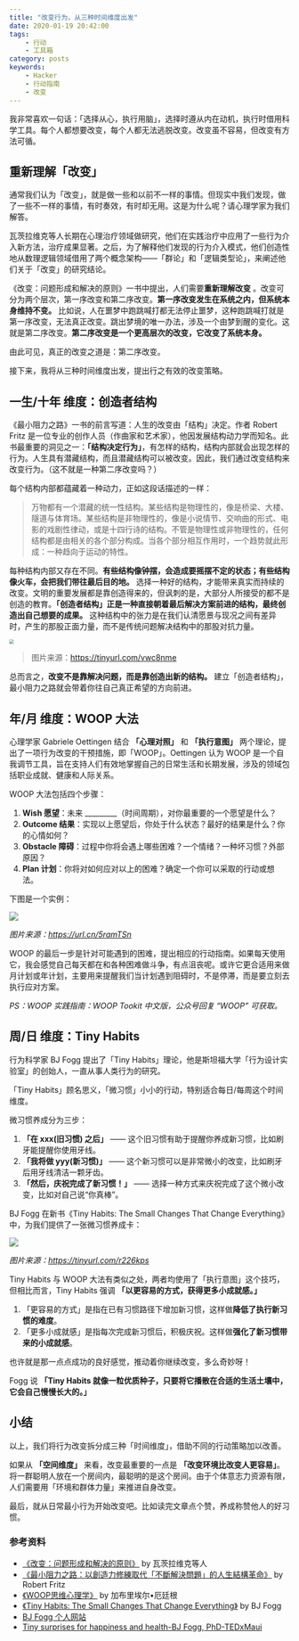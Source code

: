 ```yaml
---
title: "改变行为，从三种时间维度出发"
date: 2020-01-19 20:42:00
tags: 
    - 行动
    - 工具箱
category: posts
keywords: 
    - Hacker
    - 行动指南
    - 改变
---
```


我非常喜欢一句话：「选择从心，执行用脑」，选择时遵从内在动机，执行时借用科学工具。每个人都想要改变，每个人都无法逃脱改变。改变虽不容易，但改变有方法可循。

## 重新理解「改变」

通常我们认为「改变」，就是做一些和以前不一样的事情。但现实中我们发现，做了一些不一样的事情，有时奏效，有时却无用。这是为什么呢？请心理学家为我们解答。

瓦茨拉维克等人长期在心理治疗领域做研究，他们在实践治疗中应用了一些行为介入新方法，治疗成果显著。之后，为了解释他们发现的行为介入模式，他们创造性地从数理逻辑领域借用了两个概念架构——「群论」和「逻辑类型论」，来阐述他们关于「改变」的研究结论。

《改变：问题形成和解决的原则》一书中提出，人们需要**重新理解改变** 。改变可分为两个层次，第一序改变和第二序改变。**第一序改变发生在系统之内，但系统本身维持不变。** 比如说，人在噩梦中跑跳喊打都无法停止噩梦，这种跑跳喊打就是第一序改变，无法真正改变。跳出梦境的唯一办法，涉及一个由梦到醒的变化。这就是第二序改变。**第二序改变是一个更高层次的改变，它改变了系统本身。**

由此可见，真正的改变之道是：第二序改变。

接下来，我将从三种时间维度出发，提出行之有效的改变策略。

## 一生/十年 维度：创造者结构

《最小阻力之路》一书的前言写道：人生的改变由「结构」决定。作者 Robert Fritz 是一位专业的创作人员（作曲家和艺术家），他因发展结构动力学而知名。此书最重要的洞见之一：**「结构决定行为」**，有怎样的结构，结构内部就会出现怎样的行为。人生具有潜藏结构，而且潜藏结构可以被改变。因此，我们通过改变结构来改变行为。（这不就是一种第二序改变吗？）

每个结构内部都蕴藏着一种动力，正如这段话描述的一样：

> 万物都有一个潜藏的统一性结构。某些结构是物理性的，像是桥梁、大楼、隧道与体育场。某些结构是非物理性的，像是小说情节、交响曲的形式、电影的戏剧性律动，或是十四行诗的结构。不管是物理性或非物理性的，任何结构都是由相关的各个部分构成。当各个部分相互作用时，一个趋势就此形成：一种趋向于运动的特性。

每种结构内部又存在不同。**有些结构像钟摆，会造成要摇摆不定的状态；有些结构像火车，会把我们带往最后目的地。** 选择一种好的结构，才能带来真实而持续的改变。文明的重要发展都是靠创造得来的，但讽刺的是，大部分人所接受的都不是创造的教育。**「创造者结构」正是一种直接朝着最后解决方案前进的结构，最终创造出自己想要的成果。** 这种结构中的张力是在我们认清愿景与现况之间有差异时，产生的那股正面力量，而不是传统问题解决结构中的那股对抗力量。

<img src="http://xixuan.img-cn-shanghai.aliyuncs.com/note/2020-01-19-2020011901.jpg" style="zoom:50%;" />

> 图片来源：https://tinyurl.com/vwc8nme

总而言之，**改变不是靠解决问题，而是靠创造出新的结构。** 建立「创造者结构」，最小阻力之路就会带着你往自己真正希望的方向前进。

## 年/月 维度：WOOP  大法

心理学家 Gabriele Oettingen 结合 **「心理对照」** 和 **「执行意图」** 两个理论，提出了一项行为改变的干预措施，即「WOOP」。Oettingen 认为 WOOP 是一个自我调节工具，旨在支持人们有效地掌握自己的日常生活和长期发展，涉及的领域包括职业成就、健康和人际关系。

WOOP 大法包括四个步骤：

1. **Wish 愿望**：未来 _________（时间周期），对你最重要的一个愿望是什么？
2. **Outcome 结果**：实现以上愿望后，你处于什么状态？最好的结果是什么？你的心情如何？
3. **Obstacle 障碍**：过程中你将会遇上哪些困难？一个情绪？一种坏习惯？外部原因？
4. **Plan 计划**：你将对如何应对以上的困难？确定一个你可以采取的行动或想法。

下图是一个实例：

![](http://xixuan.img-cn-shanghai.aliyuncs.com/note/2020-01-08-woop-sample.jpg)

*图片来源：https://url.cn/5ramTSn* 

WOOP 的最后一步是针对可能遇到的困难，提出相应的行动指南。如果每天使用它，我会感觉自己每天都在和各种困难做斗争，有点沮丧呢。或许它更合适用来做月计划或年计划，主要用来提醒我们当计划遇到阻碍时，不是停滞，而是要立刻去执行应对方案。

*PS：WOOP 实践指南：WOOP Tookit 中文版，公众号回复 “WOOP” 可获取。*

## 周/日 维度：Tiny Habits

行为科学家 BJ Fogg 提出了「Tiny Habits」理论，他是斯坦福大学「行为设计实验室」的创始人，一直从事人类行为的研究。

「Tiny Habits」顾名思义，「微习惯」小小的行动，特别适合每日/每周这个时间维度。

微习惯养成分为三步：

1. **「在 xxx(旧习惯) 之后」** —— 这个旧习惯有助于提醒你养成新习惯，比如刷牙能提醒你使用牙线。
2. **「我将做 yyy(新习惯)」** —— 这个新习惯可以是非常微小的改变，比如刷牙后用牙线清洁一颗牙齿。
3. **「然后，庆祝完成了新习惯！」** —— 选择一种方式来庆祝完成了这个微小改变，比如对自己说“你真棒”。

BJ Fogg 在新书《Tiny Habits: The Small Changes That Change Everything》中，为我们提供了一张微习惯养成卡：

![](http://xixuan.img-cn-shanghai.aliyuncs.com/note/2020-01-19-TinyHabitsRecipeCard.png)

*图片来源：https://tinyurl.com/r226kps* 

Tiny Habits 与 WOOP 大法有类似之处，两者均使用了「执行意图」这个技巧，但相比而言，Tiny Habits 强调 **「以更容易的方式，获得更多小成就感。」**

1. 「更容易的方式」是指在已有习惯路径下增加新习惯，这样做**降低了执行新习惯的难度**。
2. 「更多小成就感」是指每次完成新习惯后，积极庆祝。这样做**强化了新习惯带来的小成就感**。

也许就是那一点点成功的良好感觉，推动着你继续改变，多么奇妙呀！

Fogg 说 **「Tiny Habits 就像一粒优质种子，只要将它播散在合适的生活土壤中，它会自己慢慢长大的。」**

## 小结

以上，我们将行为改变拆分成三种「时间维度」，借助不同的行动策略加以改善。

如果从 **「空间维度」** 来看，改变最重要的一点是 **「改变环境比改变人更容易」**。将一群聪明人放在一个房间内，最聪明的是这个房间。由于个体意志力资源有限，人们需要用「环境和群体力量」来推进自身改变。

最后，就从日常最小行为开始改变吧。比如读完文章点个赞，养成称赞他人的好习惯。

### 参考资料

- [《改变：问题形成和解决的原则》](https://book.douban.com/subject/3006742/)  by 瓦茨拉维克等人
- [《最小阻力之路：以創造力修練取代「不斷解決問題」的人生結構革命》](https://book.douban.com/subject/26866955/)  by  Robert Fritz
- [《WOOP思维心理学》](https://book.douban.com/subject/26616951/)   by 加布里埃尔•厄廷根
- [《Tiny Habits: The Small Changes That Change Everything》](https://book.douban.com/subject/34939658/)  by BJ Fogg
- [BJ Fogg 个人网站](https://www.tinyhabits.com)
- [Tiny surprises for happiness and health-BJ Fogg, PhD-TEDxMaui](https://www.youtube.com/watch?v=2L1R7OtJhWs)